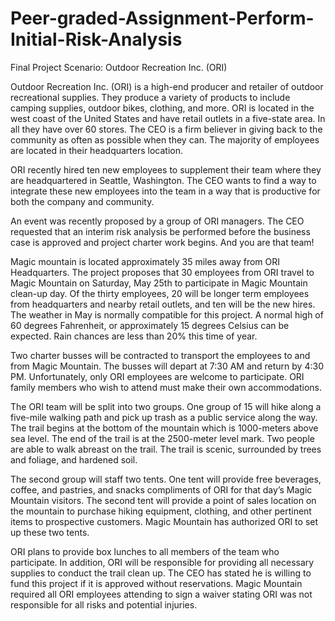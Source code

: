 # Peer-graded-Assignment-Perform-Initial-Risk-Analysis
Final Project Scenario: Outdoor Recreation Inc. (ORI)

Outdoor Recreation Inc. (ORI) is a high-end producer and retailer of outdoor recreational supplies. They produce a variety of products to include camping supplies, outdoor bikes, clothing, and more. ORI is located in the west coast of the United States and have retail outlets in a five-state area. In all they have over 60 stores. The CEO is a firm believer in giving back to the community as often as possible when they can. The majority of employees are located in their headquarters location.

ORI recently hired ten new employees to supplement their team where they are headquartered in Seattle, Washington. The CEO wants to find a way to integrate these new employees into the team in a way that is productive for both the company and community.

An event was recently proposed by a group of ORI managers. The CEO requested that an interim risk analysis be performed before the business case is approved and project charter work begins. And you are that team!

Magic mountain is located approximately 35 miles away from ORI Headquarters. The project proposes that 30 employees from ORI travel to Magic Mountain on Saturday, May 25th to participate in Magic Mountain clean-up day. Of the thirty employees, 20 will be longer term employees from headquarters and nearby retail outlets, and ten will be the new hires. The weather in May is normally compatible for this project. A normal high of 60 degrees Fahrenheit, or approximately 15 degrees Celsius can be expected. Rain chances are less than 20% this time of year.

Two charter busses will be contracted to transport the employees to and from Magic Mountain. The busses will depart at 7:30 AM and return by 4:30 PM. Unfortunately, only ORI employees are welcome to participate. ORI family members who wish to attend must make their own accommodations.

The ORI team will be split into two groups. One group of 15 will hike along a five-mile walking path and pick up trash as a public service along the way. The trail begins at the bottom of the mountain which is 1000-meters above sea level. The end of the trail is at the 2500-meter level mark. Two people are able to walk abreast on the trail. The trail is scenic, surrounded by trees and foliage, and hardened soil.

The second group will staff two tents. One tent will provide free beverages, coffee, and pastries, and snacks compliments of ORI for that day’s Magic Mountain visitors. The second tent will provide a point of sales location on the mountain to purchase hiking equipment, clothing, and other pertinent items to prospective customers. Magic Mountain has authorized ORI to set up these two tents.

ORI plans to provide box lunches to all members of the team who participate. In addition, ORI will be responsible for providing all necessary supplies to conduct the trail clean up. The CEO has stated he is willing to fund this project if it is approved without reservations. Magic Mountain required all ORI employees attending to sign a waiver stating ORI was not responsible for all risks and potential injuries.
